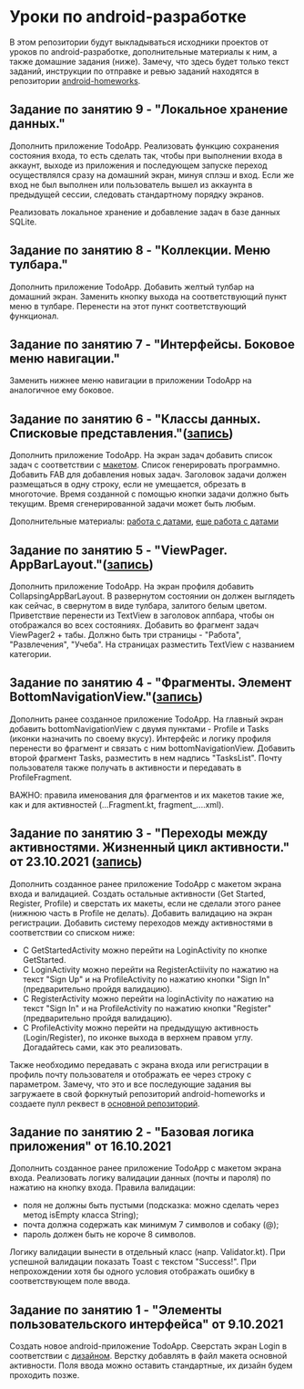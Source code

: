 # Уроки по android-разработке
В этом репозитории будут выкладываться исходники проектов от уроков по android-разработке, дополнительные материалы к ним, а также домашние задания (ниже). Замечу, что здесь будет только текст заданий, инструкции по отправке и ревью заданий находятся в репозитории [android-homeworks](https://github.com/Student-MAD/android-homeworks).

## Задание по занятию 9 - "Локальное хранение данных."
Дополнить приложение TodoApp. Реализовать функцию сохранения состояния входа, то есть сделать так, чтобы при выполнении входа в аккаунт, выходе из приложения и последующем запуске переход осуществлялся сразу на домашний экран, минуя сплэш и вход. Если же вход не был выполнен или пользователь вышел из аккаунта в предыдущей сессии, следовать стандартному порядку экранов.

Реализовать локальное хранение и добавление задач в базе данных SQLite.

## Задание по занятию 8 - "Коллекции. Меню тулбара."
Дополнить приложение TodoApp. Добавить желтый тулбар на домашний экран. Заменить кнопку выхода на соответствующий пункт меню в тулбаре. Перенести на этот пункт соответствующий функционал.

## Задание по занятию 7 - "Интерфейсы. Боковое меню навигации."
Заменить нижнее меню навигации в приложении TodoApp на аналогичное ему боковое.

## Задание по занятию 6 - "Классы данных. Списковые представления."([запись](https://drive.google.com/file/d/147x1VP1pBb4NEtW1kNpNHBzX39b_rKd5/view?usp=sharing))
Дополнить приложение TodoApp. На экран задач добавить список задач с соответствии с [макетом](https://www.figma.com/file/o1vbqVdvvFDiBYfIDkiior/To-Do-Mob-App-(Community)-(Copy)?node-id=1%3A233). Список генерировать программно. Добавить FAB для добавления новых задач. Заголовок задачи должен размещаться в одну строку, если не умещается, обрезать в многоточие. Время созданной с помощью кнопки задачи должно быть текущим. Время сгенерированной задачи может быть любым.

Дополнительные материалы: [работа с датами](https://www.ictdemy.com/kotlin/oop/date-and-time-in-kotlin-creating-and-formatting), [еще работа с датами](https://www.baeldung.com/kotlin/dates)

## Задание по занятию 5 - "ViewPager. AppBarLayout."([запись](https://drive.google.com/file/d/1pPW5AgFPNnKVPufKwJgw0CKazX-xLhCQ/view?usp=sharing))
Дополнить приложение TodoApp. На экран профиля добавить CollapsingAppBarLayout. В развернутом состоянии он должен выглядеть как сейчас, в свернутом в виде тулбара, залитого белым цветом. Приветствие перенести из TextView в заголовок аппбара, чтобы он отображался во всех состояниях. Добавить во фрагмент задач ViewPager2 + табы. Должно быть три страницы - "Работа", "Развлечения", "Учеба". На страницах разместить TextView с названием категории.

## Задание по занятию 4 - "Фрагменты. Элемент BottomNavigationView."([запись](https://drive.google.com/file/d/1GvsAF3DMv32xdtq30mhWtzYWr3Icn0ob/view?usp=sharing))
Дополнить ранее созданное приложение TodoApp. На главный экран добавить bottomNavigationView с двумя пунктами - Profile и Tasks (иконки назначить по своему вкусу). Интерфейс и логику профиля перенести во фрагмент и связать с ним bottomNavigationView. Добавить второй фрагмент Tasks, разместить в нем надпись "TasksList". Почту пользователя также получать в активности и передавать в ProfileFragment.

ВАЖНО: правила именования для фрагментов и их макетов такие же, как и для активностей (...Fragment.kt, fragment_....xml).

## Задание по занятию 3 - "Переходы между активностями. Жизненный цикл активности." от 23.10.2021 ([запись](https://drive.google.com/file/d/12KCXTnErWW6qIpCuK_cidFvakODzgkyf/view))

Дополнить созданное ранее приложение TodoApp с макетом экрана входа и валидацией. Создать остальные активности (Get Started, Register, Profile) и сверстать их макеты, если не сделали этого ранее (нижнюю часть в Profile не делать). Добавить валидацию на экран регистрации. Добавить систему переходов между активностями в соответствии со списком ниже:
- С GetStartedActivity можно перейти на LoginActivity по кнопке GetStarted.
- С LoginActivity можно перейти на RegisterActiivity по нажатию на текст "Sign Up" и на ProfileActivity по нажатию кнопки "Sign In" (предварительно пройдя валидацию).
- С RegisterActivity можно перейти на loginActivity по нажатию на текст "Sign In" и на ProfileActivity по нажатию кнопки "Register" (предварительно пройдя валидацию).
- С ProfileActivity можно перейти на предыдущую активность (Login/Register), по иконке выхода в верхнем правом углу. Догадайтесь сами, как это реализовать.

Также необходимо передавать с экрана входа или регистрации в профиль почту пользователя и отображать ее через строку с параметром.
Замечу, что это и все последующие задания вы загружаете в свой форкнутый репозиторий android-homeworks и создаете пулл реквест в [основной репозиторий](https://github.com/Student-MAD/android-homeworks).

## Задание по занятию 2 - "Базовая логика приложения" от 16.10.2021
Дополнить созданное ранее приложение TodoApp с макетом экрана входа. Реализовать логику валидации данных (почты и пароля) по нажатию на кнопку входа. 
Правила валидации:
- поля не должны быть пустыми (подсказка: можно сделать через метод isEmpty класса String);
- почта должна содержать как минимум 7 символов и собаку (@);
- пароль должен быть не короче 8 символов.

Логику валидации вынести в отдельный класс (напр. Validator.kt). При успешной валидации показать Toast с текстом "Success!". При непрохождении хотя бы одного условия отображать ошибку в соответствующем поле ввода.

## Задание по занятию 1 - "Элементы пользовательского интерфейса" от 9.10.2021
Создать новое android-приложение TodoApp. Сверстать экран Login в соответствии с [дизайном](https://www.figma.com/file/JaAxJ6PN4XzNgwHlhjZliD/To-Do-Mob-App-(Community)?node-id=1%3A182). Верстку добавлять в файл макета основной активности. Поля ввода можно оставить стандартные, их дизайн будем проходить позже.
